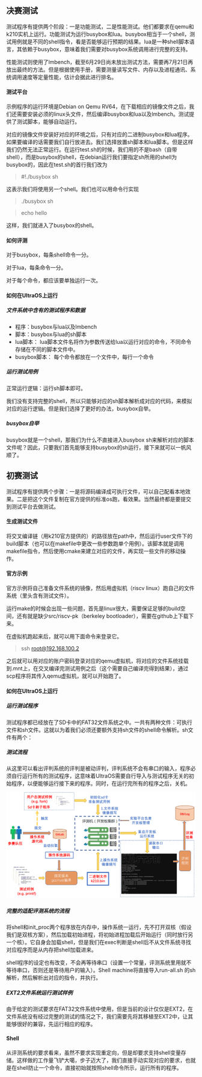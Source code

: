 ## 决赛测试

测试程序有提供两个阶段：一是功能测试，二是性能测试。他们都要求在qemu和k210实机上运行。功能测试为运行busybox和lua。busybox相当于一个shell，测试用例就是不同的shell指令，看是否能够运行预期的结果。lua是一种shell脚本语言，其依赖于busybox，意味着我们需要对busybox系统调用进行完整的支持。

性能测试则使用了lmbench，截至6月29日尚未放出测试方法，需要再7月21日再放出最终的方法。但是根据使用手册，需要测量读写文件、内存以及进程通讯、系统调用速度等定量性能，估计会据此进行排名。

#### 测试平台

示例程序的运行环境是Debian on Qemu RV64，在下载相应的镜像文件之后，我们还需要安装必须的linux头文件，然后编译busybox和lua以及lmbench。测试提供了测试脚本，能够自动运行。

对应的镜像文件安装好对应的环境之后，只有对应的二进制busybox和lua程序。如果要编译的话需要我们自行放进去。我们选择放置sh脚本和lua脚本。但是这样我们仍然无法正常运行。在运行test.sh的时候，我们用的不是bash（自带shell），而是busybox的shell，在debian运行我们要指定sh所用的shell为busybox的，因此在test.sh的首行我们改为
> #!./busybox sh

这表示我们将使用另一个shell。我们也可以用命令行实现
> ./busybox sh 

> echo hello

这样，我们就进入了busybox的shell。

#### 如何评测

对于busybox，每条shell命令一分。

对于lua，每条命令一分。

对于每个命令，都应该要单独运行一次。

#### 如何在UltraOS上运行

##### 文件系统中含有的测试程序和数据

- 程序：busybox与lua以及lmbench
- 脚本：busybox与lua的sh脚本
- lua脚本： lua脚本文件名将作为参数传送给lua以运行对应的命令，不同命令存储在不同的脚本文件中。
- busybox脚本： 每个命令都放在一个文件中，每行一个命令

##### 运行测试用例

正常运行逻辑：运行sh脚本即可。

我们没有支持完整的shell，所以只能够对应的sh脚本解析成对应的代码，来模拟对应的运行逻辑。但是我们选择了更好的办法，busybox自举。

##### busybox自举

busybox就是一个shell，那我们为什么不直接进入busybox sh来解析对应的脚本文件呢？因此，只要我们首先能够支持busybox的sh运行，接下来就可以一帆风顺了。

## 初赛测试

测试程序有提供两个步骤：一是将源码编译成可执行文件，可以自己配看本地效果。二是把这个文件复制在官方提供的标准os跑，看效果。当然最终都是要提交到测试平台去做测试。

#### 生成测试文件

将交叉编译链（用k210官方提供的）的路径放在path中，然后运行user文件下的build脚本（也可以在makefile中更改一些参数跑单个用例）。该脚本就是调用makefile指令，然后使用cmake来建立对应的文件，再实现一些文件的移动操作。

#### 官方示例

官方示例将自己准备文件系统的镜像，然后用虚拟机（riscv linux）跑自己的文件系统（里头含有测试文件）。

运行make的时候会出现一些问题，首先是linux很大，需要保证足够的build空间，还有就是缺少src/riscv-pk（berkeley bootloader），需要在github上下载下来。

在虚拟机跑起来后，就可以用下面命令来登录它。

>ssh root@192.168.100.2

之后就可以用对应的账户密码登录对应的qemu虚拟机，将对应的文件系统挂载到.mnt上，在交叉编译完测试用例之后（这个需要自己编译完得到结果），通过scp程序将其传入qemu虚拟机，就可以开始跑了。

#### 如何在UltraOS上运行

##### 运行测试程序

测试程序都已经放在了SD卡中的FAT32文件系统之中。一共有两种文件：可执行文件和sh文件。这就以为着我们必须还要额外支持sh文件的shell命令解析。sh文件有两个：

##### 测试流程

从这里可以看出评判系统的评判是被动评判，评判系统不会有串口的输入，程序必须自行运行所有的测试程序，这意味着UltraOS需要自行导入与测试程序无关的初始程序，以便能够运行接下来的程序。同时，在运行完所有的程序之后，关机。

![img](测试.assets/os-3.c3cf3beb.c3cf3beb.png)

##### 完整的适配评测系统的流程

将shell和init_proc两个程序放在内存中，操作系统一运行，先不打开双核（假设我们是双核方案），然后加载初始进程，将初始进程加载后开始运行（同时放行另一个核）。它自身会加载shell，但是我们在exec判断是shell后不从文件系统寻找对应程序而是从内存把shell加载进来。

shell程序的设定也有改变，不会再等待串口（设置一个常量，评测系统里用就不等待串口，否则还是等待用户的输入）。Shell machine将直接导入run-all.sh 的sh解析，然后解析出对应的指令，并执行。

##### EXT2文件系统运行测试样例

由于给定的测试要求在FAT32文件系统中使用，但是当前的设计仅仅是EXT2，在文件系统没有经过完整的测试的情况之下，我们需要先将其移植至EXT2中，让其能够很好的兼容，先运行相应的程序。

#### Shell

从评测系统的要求看来，虽然不要求实现重定向，但是却要求支持shell变量存储。这样做的工作量飞铲大噶，步子迈大了，我们直接手动实现对应的要求，也就是在shell防止一个命令，直接初始就按照shell命令所示，运行所有的程序。

